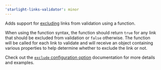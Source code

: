 ```yaml
---
'starlight-links-validator': minor
---
```


Adds support for [excluding](https://starlight-links-validator.vercel.app/configuration#exclude) links from validation using a function.

When using the function syntax, the function should return `true` for any link that should be excluded from validation or `false` otherwise. The function will be called for each link to validate and will receive an object containing various properties to help determine whether to exclude the link or not.

Check out the [`exclude` configuration option](https://starlight-links-validator.vercel.app/configuration#exclude) documentation for more details and examples.
